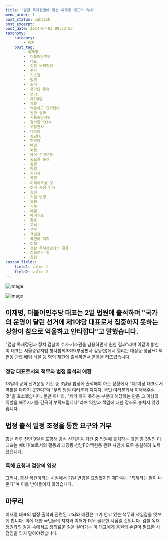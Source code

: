 ```yaml
---
title: '검찰 독재정권에 맞선 이재명 대표의 속내'
menu_order: 1
post_status: publish
post_excerpt: 
post_date: 2024-04-03 00:53:03
taxonomy:
    category:
        - 정치
    post_tag:
        - 이재명
        -  더불어민주당
        -  대표
        -  검찰 독재정권
        -  수사
        -  기소권
        -  법원
        -  출석
        -  국가의 운명
        -  선거
        -  제1야당
        -  상황
        -  억울하고 안타깝다
        -  원한 결과
        -  서울중앙지법
        -  형사합의33부
        -  부장판사
        -  대장동
        -  성남FC
        -  백현동
        -  배임
        -  뇌물
        -  공식 선거운동
        -  중요한 순간
        -  심정
        -  당원
        -  지지자
        -  국민
        -  이해해주실 것
        -  허리 숙여 인사
        -  총선
        -  기일 변경
        -  특혜
        -  거부
        -  애환
        -  예비후보
        -  활동
        -  고뇌
        -  책무
        -  책임감
        -  국민의 지지
        -  이해
        -  검찰 독재정권과의 갈등
        -  정의로운 길
        -  응원
custom_fields:
    field1: value 1
    field2: value 2
---
```


![Image](https://imgnews.pstatic.net/image/005/2024/04/02/2024040211193892237_1712024379_0019956364_20240402131701533.jpg?type=w647)

![Image](https://imgnews.pstatic.net/image/005/2024/04/02/2024040211195592238_1712024395_0019956364_20240402131701538.jpg?type=w647)

## 이재명, 더불어민주당 대표는 2일 법원에 출석하며 "국가의 운명이 달린 선거에 제1야당 대표로서 집중하지 못하는 상황이 참으로 억울하고 안타깝다"고 말했습니다.
"검찰 독재정권과 정치 검찰이 수사·기소권을 남용하면서 원한 결과"라며 이같이 밝힌 이 대표는 서울중앙지법 형사합의33부(부장판사 김동현)에서 열리는 대장동·성남FC·백현동 관련 배임·뇌물 등 혐의 재판에 출석하면서 분통을 터뜨렸습니다.
### 정당 대표로서의 책무와 법정 출석의 애환
13일의 공식 선거운동 기간 중 3일을 법정에 출석해야 하는 상황에서 "제1야당 대표로서 역할을 다하지 못한다"며 "우리 당원 여러분과 지지자, 국민 여러분께서 이해해주실 것"을 호소했습니다. 
뿐만 아니라, "제가 하지 못하는 부분에 해당하는 만큼 그 이상의 역할을 해주시기를 간곡히 부탁드립니다"라며 역할과 책임에 대한 강조도 놓치지 않았습니다.
## 법정 출석 일정 조정을 통한 요구와 거부
총선 하루 전인 9일을 포함해 공식 선거운동 기간 중 법원에 출석하는 것은 총 3일인 이 대표는 예비후보로서의 활동과 대장동·성남FC·백현동 관련 사안에 모두 충실하려 노력했습니다.
### 특혜 요청과 검찰의 입장
그러나, 총선 직전이라는 시점에서 기일 변경을 요청했지만 재판부는 "특혜라는 말이 나온다"며 이를 받아들이지 않았습니다.
## 마무리
이재명 대표의 법정 출석과 관련된 고뇌와 애환은 그가 안고 있는 책무와 책임감을 엿보게 합니다. 이에 대한 국민들의 지지와 이해가 더욱 필요한 시점일 것입니다. 검찰 독재정권과의 갈등 속에서도 정의로운 길을 걸어가는 이 대표에게 응원의 손길이 필요한 시점임을 잊지 말아야겠습니다.
